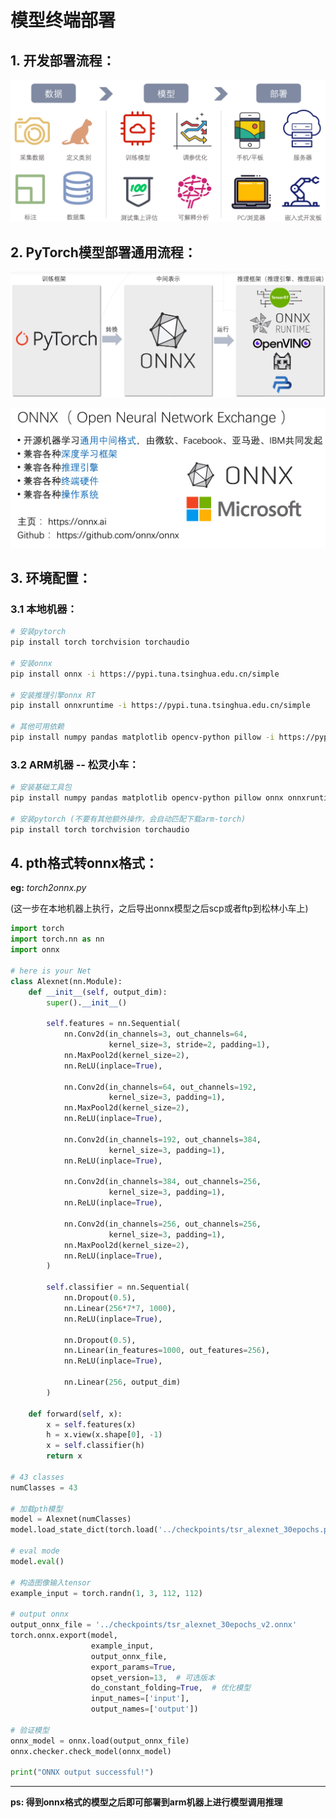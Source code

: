 

# 模型终端部署

## 1. 开发部署流程：

![image-20231122203347898](./assets/images/2024/cv/onnx_deployment/1.png)

## 2. PyTorch模型部署通用流程：

![image-20231122204204148](./assets/images/2024/cv/onnx_deployment/2.png)

![image-20231122204330038](./assets/images/2024/cv/onnx_deployment/3.png)

## 3. 环境配置：

### 3.1 本地机器：

```bash
# 安装pytorch
pip install torch torchvision torchaudio

# 安装onnx
pip install onnx -i https://pypi.tuna.tsinghua.edu.cn/simple

# 安装推理引擎onnx RT
pip install onnxruntime -i https://pypi.tuna.tsinghua.edu.cn/simple

# 其他可用依赖
pip install numpy pandas matplotlib opencv-python pillow -i https://pypi.tuna.tsinghua.edu.cn/simple
```

### 3.2 ARM机器 -- 松灵小车：

```bash
# 安装基础工具包
pip install numpy pandas matplotlib opencv-python pillow onnx onnxruntime -i https://pypi.tuna.tsinghua.edu.cn/simple

# 安装pytorch (不要有其他额外操作，会自动匹配下载arm-torch)
pip install torch torchvision torchaudio
```

## 4. pth格式转onnx格式：

**eg:** *torch2onnx.py*

(这一步在本地机器上执行，之后导出onnx模型之后scp或者ftp到松林小车上)

```python
import torch
import torch.nn as nn
import onnx

# here is your Net
class Alexnet(nn.Module):
    def __init__(self, output_dim):
        super().__init__()

        self.features = nn.Sequential(
            nn.Conv2d(in_channels=3, out_channels=64,
                      kernel_size=3, stride=2, padding=1),
            nn.MaxPool2d(kernel_size=2),
            nn.ReLU(inplace=True),

            nn.Conv2d(in_channels=64, out_channels=192,
                      kernel_size=3, padding=1),
            nn.MaxPool2d(kernel_size=2),
            nn.ReLU(inplace=True),

            nn.Conv2d(in_channels=192, out_channels=384,
                      kernel_size=3, padding=1),
            nn.ReLU(inplace=True),

            nn.Conv2d(in_channels=384, out_channels=256,
                      kernel_size=3, padding=1),
            nn.ReLU(inplace=True),

            nn.Conv2d(in_channels=256, out_channels=256,
                      kernel_size=3, padding=1),
            nn.MaxPool2d(kernel_size=2),
            nn.ReLU(inplace=True),
        )

        self.classifier = nn.Sequential(
            nn.Dropout(0.5),
            nn.Linear(256*7*7, 1000),
            nn.ReLU(inplace=True),

            nn.Dropout(0.5),
            nn.Linear(in_features=1000, out_features=256),
            nn.ReLU(inplace=True),

            nn.Linear(256, output_dim)
        )

    def forward(self, x):
        x = self.features(x)
        h = x.view(x.shape[0], -1)
        x = self.classifier(h)
        return x

# 43 classes
numClasses = 43

# 加载pth模型
model = Alexnet(numClasses)
model.load_state_dict(torch.load('../checkpoints/tsr_alexnet_30epochs.pth'))

# eval mode
model.eval() 

# 构造图像输入tensor
example_input = torch.randn(1, 3, 112, 112)

# output onnx
output_onnx_file = '../checkpoints/tsr_alexnet_30epochs_v2.onnx'
torch.onnx.export(model,
                  example_input,
                  output_onnx_file,
                  export_params=True,
                  opset_version=13,  # 可选版本
                  do_constant_folding=True,  # 优化模型
                  input_names=['input'],
                  output_names=['output'])

# 验证模型
onnx_model = onnx.load(output_onnx_file)
onnx.checker.check_model(onnx_model)

print("ONNX output successful!")
```

----

**ps: 得到onnx格式的模型之后即可部署到arm机器上进行模型调用推理**

